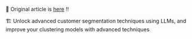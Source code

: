 📖 Original article is [here](https://medium.com/towards-data-science/mastering-customer-segmentation-with-llm-3d9008235f41) !!

🏗️ Unlock advanced customer segmentation techniques using LLMs, and improve your clustering models with advanced techniques
